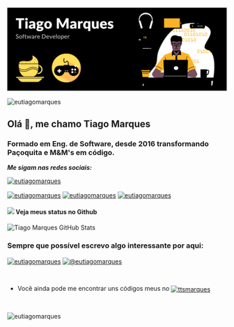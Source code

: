![capa github](https://github.com/eutiagomarques/eutiagomarques/blob/main/images/capa.png)  


<p> <img src="https://komarev.com/ghpvc/?username=eutiagomarques&label=Profile%20views&color=0e75b6&style=flat" alt="eutiagomarques" /> </p>

## Olá 👋, me chamo Tiago Marques
### Formado em Eng. de Software, desde 2016 transformando Paçoquita e M&M's em código.


***Me sigam nas redes sociais:***

<p align="left"> <a href="https://twitter.com/eutiagomarques" target="blank"><img src="https://img.shields.io/twitter/follow/eutiagomarques?logo=twitter&style=for-the-badge" alt="eutiagomarques" /></a> </p>

<p align="left">
<a href="https://linkedin.com/in/eutiagomarques" target="blank"><img align="center" src="https://cdn.jsdelivr.net/npm/simple-icons@3.0.1/icons/linkedin.svg" alt="eutiagomarques" height="30" width="40" /></a>
<a href="https://fb.com/soutiagomarques" target="blank"><img align="center" src="https://cdn.jsdelivr.net/npm/simple-icons@3.0.1/icons/facebook.svg" alt="eutiagomarques" height="30" width="40" /></a>
<a href="https://instagram.com/eutiagomarques_" target="blank"><img align="center" src="https://cdn.jsdelivr.net/npm/simple-icons@3.0.1/icons/instagram.svg" alt="eutiagomarques" height="30" width="40" /></a>
</p>

#### <img src="https://media.giphy.com/media/VgCDAzcKvsR6OM0uWg/giphy.gif" width="50"> Veja meus status no Github 
   
![Tiago Marques GitHub Stats](https://github-readme-stats.vercel.app/api?username=eutiagomarques&show_icons=true)

### Sempre que possível escrevo algo interessante por aqui:
<p align="left">
<a href="https://dev.to/soutiagomarques" target="blank"><img align="center" src="https://cdn.jsdelivr.net/npm/simple-icons@3.0.1/icons/dev-dot-to.svg" alt="eutiagomarques" height="30" width="40" /></a>
<a href="https://medium.com/@soutiagomarques" target="blank"><img align="center" src="https://cdn.jsdelivr.net/npm/simple-icons@3.0.1/icons/medium.svg" alt="@eutiagomarques" height="30" width="40" /></a>
</p>

<br>

* Você ainda pode me encontrar uns códigos meus no 
<a href="https://www.hackerrank.com/ttsmarques" target="blank"><img align="center" src="https://cdn.jsdelivr.net/npm/simple-icons@3.0.1/icons/hackerrank.svg" alt="ttsmarques" height="30" width="40" /></a>
<br>


<p align="left"><img align="left" src="https://github-readme-stats.vercel.app/api/top-langs/?username=eutiagomarques&layout=compact" alt="eutiagomarques" /></p>
